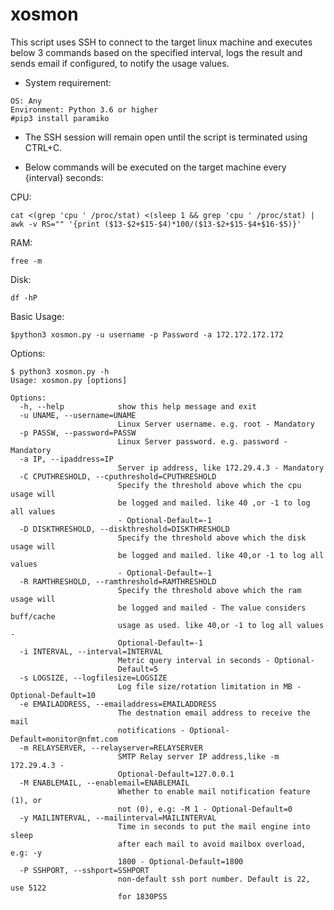 # xosmon
This script uses SSH to connect to the target linux machine and executes below 3 commands based on the specified interval, logs the result and sends email if configured, to notify the usage values.

 - System requirement:
```
OS: Any
Environment: Python 3.6 or higher
#pip3 install paramiko
```

 - The SSH session will remain open until the script is terminated using CTRL+C.

 - Below commands will be executed on the target machine every {interval} seconds:

CPU:
```
cat <(grep 'cpu ' /proc/stat) <(sleep 1 && grep 'cpu ' /proc/stat) | awk -v RS="" '{print ($13-$2+$15-$4)*100/($13-$2+$15-$4+$16-$5)}'
```

RAM:
```
free -m
```

Disk:
```
df -hP
```


Basic Usage:
```
$python3 xosmon.py -u username -p Password -a 172.172.172.172
```

Options:
```
$ python3 xosmon.py -h
Usage: xosmon.py [options]

Options:
  -h, --help            show this help message and exit
  -u UNAME, --username=UNAME
                        Linux Server username. e.g. root - Mandatory
  -p PASSW, --password=PASSW
                        Linux Server password. e.g. password - Mandatory
  -a IP, --ipaddress=IP
                        Server ip address, like 172.29.4.3 - Mandatory
  -C CPUTHRESHOLD, --cputhreshold=CPUTHRESHOLD
                        Specify the threshold above which the cpu usage will
                        be logged and mailed. like 40 ,or -1 to log all values
                        - Optional-Default=-1
  -D DISKTHRESHOLD, --diskthreshold=DISKTHRESHOLD
                        Specify the threshold above which the disk usage will
                        be logged and mailed. like 40,or -1 to log all values
                        - Optional-Default=-1
  -R RAMTHRESHOLD, --ramthreshold=RAMTHRESHOLD
                        Specify the threshold above which the ram usage will
                        be logged and mailed - The value considers buff/cache
                        usage as used. like 40,or -1 to log all values -
                        Optional-Default=-1
  -i INTERVAL, --interval=INTERVAL
                        Metric query interval in seconds - Optional-
                        Default=5
  -s LOGSIZE, --logfilesize=LOGSIZE
                        Log file size/rotation limitation in MB - Optional-Default=10
  -e EMAILADDRESS, --emailaddress=EMAILADDRESS
                        The destnation email address to receive the mail
                        notifications - Optional-Default=monitor@nfmt.com
  -m RELAYSERVER, --relayserver=RELAYSERVER
                        SMTP Relay server IP address,like -m 172.29.4.3 -
                        Optional-Default=127.0.0.1
  -M ENABLEMAIL, --enablemail=ENABLEMAIL
                        Whether to enable mail notification feature (1), or
                        not (0), e.g: -M 1 - Optional-Default=0
  -y MAILINTERVAL, --mailinterval=MAILINTERVAL
                        Time in seconds to put the mail engine into sleep
                        after each mail to avoid mailbox overload, e.g: -y
                        1800 - Optional-Default=1800
  -P SSHPORT, --sshport=SSHPORT
                        non-default ssh port number. Default is 22, use 5122
                        for 1830PSS
```
